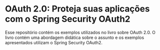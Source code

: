# OAuth 2.0: Proteja suas aplicações com o Spring Security OAuth2

Esse repositório contém os exemplos utilizados no livro sobre OAuth 2.0. 
O livro contém uma abordagem didática sobre o assunto e os exemplos apresentados utilizam o Spring Security OAuth2.
